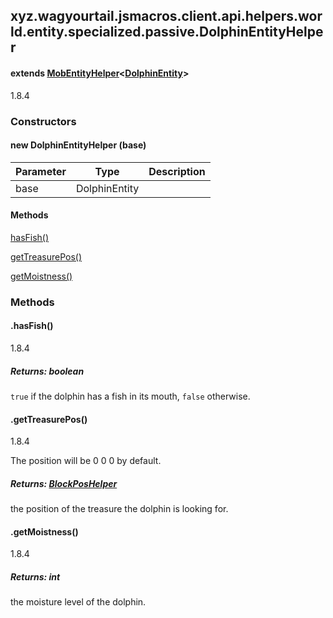 

xyz.wagyourtail.jsmacros.client.api.helpers.world.entity.specialized.passive.DolphinEntityHelper
------------------------------------------------------------------------------------------------

#### extends [MobEntityHelper](1.9.2/xyz/wagyourtail/jsmacros/client/api/helpers/world/entity/MobEntityHelper.html)<[DolphinEntity](https://wagyourtail.xyz/Projects/MinecraftMappingViewer/App?mapping=INTERMEDIARY,YARN&version=1.20.5&search=net/minecraft/entity/passive/DolphinEntity)>

1.8.4

### Constructors

#### new DolphinEntityHelper (base)

| Parameter | Type | Description |
|---|---|---|
| base | DolphinEntity |  |



#### Methods

[hasFish()](#hasFish-)


[getTreasurePos()](#getTreasurePos-)


[getMoistness()](#getMoistness-)



### Methods

#### .hasFish()

1.8.4


##### Returns: boolean

`true` if the dolphin has a fish in its mouth, `false` otherwise.



#### .getTreasurePos()

1.8.4

The position will be 0 0 0 by default.


##### Returns: [BlockPosHelper](1.9.2/xyz/wagyourtail/jsmacros/client/api/helpers/world/BlockPosHelper.html)

the position of the treasure the dolphin is looking for.



#### .getMoistness()

1.8.4


##### Returns: int

the moisture level of the dolphin.




